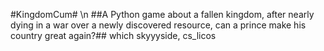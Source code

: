 #KingdomCum# \n
##A Python game about a fallen kingdom, after nearly dying in a war over a newly discovered resource, can a prince make his country great again?##
which skyyyside, cs_licos